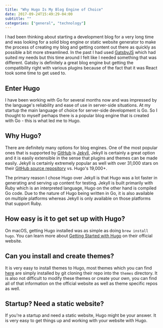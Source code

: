 ```yaml
---
title: "Why Hugo Is My Blog Engine of Choice"
date: 2017-09-24T15:49:29-04:00
subtitle: ""
categories: ["general", "technology"]
---
```


I had been thinking about starting a development blog for a very long time and was looking for a solid blog engine or static website generator to make the process of creating my blog and getting content out there as quickly as possible a bit more streamlined. In the past I had used [GatsbyJS](https://github.com/gatsbyjs/gatsby) which had suited my needs but this time around I felt like I needed something that was different. Gatsby is definitely a great blog engine but getting the compatibility right with various plugins because of the fact that it was React took some time to get used to.

## Enter Hugo
I have been working with Go for several months now and was impressed by the language's reliability and ease of use in server-side situations. At my startup the main language of choice for server-side development is Go. So I thought to myself perhaps there is a popular blog engine that is created with Go - this is what led me to Hugo.

## Why Hugo?
There are definitely many options for blog engines. One of the most popular ones that is supported by [GitHub](https://github.com) is [Jekyll](https://jekyllrb.com/), Jekyll is certainly a great option and it is easily extensible in the sense that plugins and themes can be made easily. Jekyll is certainly extremely popular as well with over 31,000 stars on their [GitHub source repository](https://github.com/jekyll/jekyll) vs. Hugo's 19,000+.

The primary reason I chose Hugo over Jekyll is that Hugo was a lot faster in generating and serving up content for testing. Jekyll is built primarily with Ruby which is an interpreted language, Hugo on the other hand is compiled Go code. Due to the nature of Hugo being written in Go, it is also available on multiple platforms whereas Jekyll is only available on those platforms that support Ruby.

## How easy is it to get set up with Hugo?
On macOS, getting Hugo installed was as simple as doing `brew install hugo`. You can learn more about [Getting Started with Hugo](https://gohugo.io/getting-started/quick-start/) on their official website.

## Can you install and create themes?
It is very easy to install themes to Hugo, most themes which you can find [here](https://themes.gohugo.io/) are simply installed by git cloning their repo into the `themes` directory. It is also not difficult to modify these themes or create your own, you can find all of that information on the official website as well as theme specific repos as well.

## Startup? Need a static website?
If you're a startup and need a static website, Hugo might be your answer. It is very easy to get things up and working with your website with Hugo.
